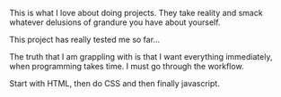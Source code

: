This is what I love about doing projects. They take reality and smack whatever delusions of grandure you have about yourself. 

This project has really tested me so far...

The truth that I am grappling with is that I want everything immediately, when programming takes time. I must go through the workflow. 

Start with HTML, then do CSS and then finally javascript. 